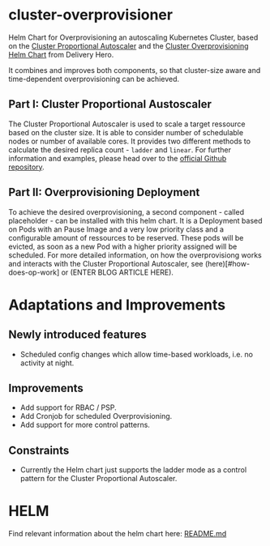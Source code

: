 # cluster-overprovisioner

Helm Chart for Overprovisioning an autoscaling Kubernetes Cluster, based on the [Cluster Proportional Autoscaler](https://github.com/kubernetes-sigs/cluster-proportional-autoscaler) and the [Cluster Overprovisioning Helm Chart](https://github.com/deliveryhero/helm-charts/tree/master/stable/cluster-overprovisioner) from Delivery Hero.

It combines and improves both components, so that cluster-size aware and time-dependent overprovisioning can be achieved.

## Part I: Cluster Proportional Austoscaler
The Cluster Proportional Autoscaler is used to scale a target ressource based on the cluster size. It is able to consider number of schedulable nodes or number of available cores. It provides two different methods to calculate the desired replica count - `ladder` and `linear`. For further information and examples, please head over to the [official Github repository](https://github.com/kubernetes-sigs/cluster-proportional-autoscaler/tree/master/examples).

## Part II: Overprovisioning Deployment
To achieve the desired overprovisioning, a second component - called placeholder - can be installed with this helm chart. It is a Deployment based on Pods with an Pause Image and a very low priority class and a configurable amount of ressources to be reserved. These pods will be evicted, as soon as a new Pod with a higher priority assigned will be scheduled. For more detailed information, on how the overprovisiong works and interacts with the Cluster Proportional Autoscaler, see (here)[#how-does-op-work] or (ENTER BLOG ARTICLE HERE).


# Adaptations and Improvements
## Newly introduced features
* Scheduled config changes which allow time-based workloads, i.e. no activity at night.

## Improvements
* Add support for RBAC / PSP.
* Add Cronjob for scheduled Overprovisioning.
* Add support for more control patterns.

## Constraints
* Currently the Helm chart just supports the ladder mode as a control pattern for the Cluster Proportional Autoscaler.

# HELM
Find relevant information about the helm chart here: [README.md](charts/cluster-overprovisioner/README.md)